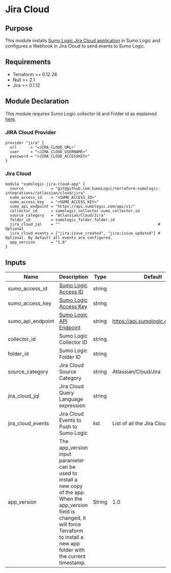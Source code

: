 # Jira Cloud

## Purpose

This module installs [Sumo Logic Jira Cloud application](https://help.sumologic.com/07Sumo-Logic-Apps/08App_Development/Jira_Cloud) in Sumo Logic and configures a Webhook in Jira Cloud to send events to Sumo Logic.

## Requirements

* Terraform >= 0.12.26
* Null >= 2.1
* Jira >= 0.1.12

## Module Declaration

This module requires Sumo Logic collector Id and Folder id as explained [here](https://github.com/SumoLogic/terraform-sumologic-integrations#prerequisites-for-using-modules).

### JIRA Cloud Provider

```shell
provider "jira" {
  url      = "<JIRA_CLOUD_URL>"
  user     = "<JIRA_CLOUD_USERNAME>"
  password = "<JIRA_CLOUD_ACCESSKEY>"
}
```
### Jira Cloud

```shell
module "sumologic-jira-cloud-app" {
  source            = "git@github.com:SumoLogic/terraform-sumologic-integrations//atlassian/cloud/jira"
  sumo_access_id    = "<SUMO_ACCESS_ID>"
  sumo_access_key   = "<SUMO_ACCESS_KEY>"
  sumo_api_endpoint = "https://api.sumologic.com/api/v1/"
  collector_id      = sumologic_collector.sumo_collector.id
  source_category   = "Atlassian/Cloud/Jira"
  folder_id         = sumologic_folder.folder.id
  jira_cloud_jql    = ""                                           # Optional
  jira_cloud_events = ["jira:issue_created", "jira:issue_updated"] # Optional. By default all events are configured.
  app_version       = "1.0"
}
```

## Inputs

| Name | Description | Type | Default | Required |
|------|-------------|------|---------|:-----:|
|sumo_access_id|[Sumo Logic Access ID](https://help.sumologic.com/Manage/Security/Access-Keys)|string||yes
|sumo_access_key|[Sumo Logic Access Key](https://help.sumologic.com/Manage/Security/Access-Keys)|string||yes
|sumo_api_endpoint|[Sumo Logic API Endpoint](https://help.sumologic.com/APIs/General-API-Information/Sumo-Logic-Endpoints-and-Firewall-Security)|string|https://api.sumologic.com/api/v1/|yes
|collector_id|Sumo Logic Collector ID|string||yes
|folder_id|Sumo Logic Folder ID|string||yes
|source_category|Jira Cloud Source Category|string|Atlassian/Cloud/Jira|yes
|jira_cloud_jql|Jira Cloud Query Language expression|string||no
|jira_cloud_events|Jira Cloud Events to Push to Sumo Logic|list|List of all the Jira Cloud Events|yes
|app_version|The app_version input parameter can be used to install a new copy of the app. When the app_version field is changed, it will force Terraform to install a new app folder with the current timestamp.|String|1.0|no